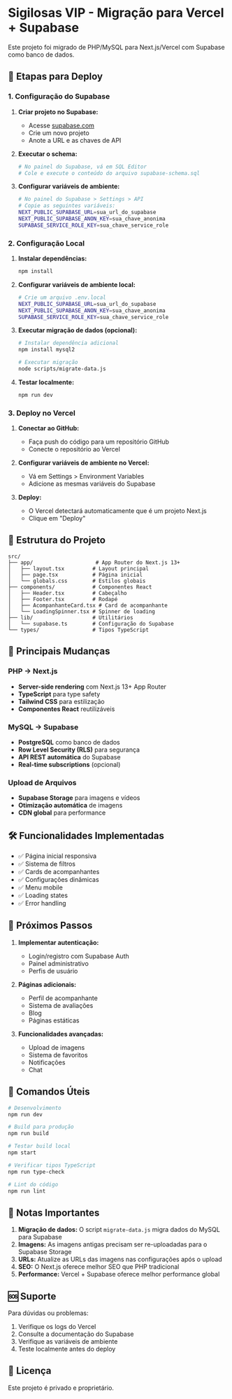 # Sigilosas VIP - Migração para Vercel + Supabase

Este projeto foi migrado de PHP/MySQL para Next.js/Vercel com Supabase como banco de dados.

## 🚀 Etapas para Deploy

### 1. Configuração do Supabase

1. **Criar projeto no Supabase:**
   - Acesse [supabase.com](https://supabase.com)
   - Crie um novo projeto
   - Anote a URL e as chaves de API

2. **Executar o schema:**
   ```bash
   # No painel do Supabase, vá em SQL Editor
   # Cole e execute o conteúdo do arquivo supabase-schema.sql
   ```

3. **Configurar variáveis de ambiente:**
   ```bash
   # No painel do Supabase > Settings > API
   # Copie as seguintes variáveis:
   NEXT_PUBLIC_SUPABASE_URL=sua_url_do_supabase
   NEXT_PUBLIC_SUPABASE_ANON_KEY=sua_chave_anonima
   SUPABASE_SERVICE_ROLE_KEY=sua_chave_service_role
   ```

### 2. Configuração Local

1. **Instalar dependências:**
   ```bash
   npm install
   ```

2. **Configurar variáveis de ambiente local:**
   ```bash
   # Crie um arquivo .env.local
   NEXT_PUBLIC_SUPABASE_URL=sua_url_do_supabase
   NEXT_PUBLIC_SUPABASE_ANON_KEY=sua_chave_anonima
   SUPABASE_SERVICE_ROLE_KEY=sua_chave_service_role
   ```

3. **Executar migração de dados (opcional):**
   ```bash
   # Instalar dependência adicional
   npm install mysql2
   
   # Executar migração
   node scripts/migrate-data.js
   ```

4. **Testar localmente:**
   ```bash
   npm run dev
   ```

### 3. Deploy no Vercel

1. **Conectar ao GitHub:**
   - Faça push do código para um repositório GitHub
   - Conecte o repositório ao Vercel

2. **Configurar variáveis de ambiente no Vercel:**
   - Vá em Settings > Environment Variables
   - Adicione as mesmas variáveis do Supabase

3. **Deploy:**
   - O Vercel detectará automaticamente que é um projeto Next.js
   - Clique em "Deploy"

## 📁 Estrutura do Projeto

```
src/
├── app/                    # App Router do Next.js 13+
│   ├── layout.tsx         # Layout principal
│   ├── page.tsx           # Página inicial
│   └── globals.css        # Estilos globais
├── components/            # Componentes React
│   ├── Header.tsx         # Cabeçalho
│   ├── Footer.tsx         # Rodapé
│   ├── AcompanhanteCard.tsx # Card de acompanhante
│   └── LoadingSpinner.tsx # Spinner de loading
├── lib/                   # Utilitários
│   └── supabase.ts        # Configuração do Supabase
└── types/                 # Tipos TypeScript
```

## 🔄 Principais Mudanças

### PHP → Next.js
- **Server-side rendering** com Next.js 13+ App Router
- **TypeScript** para type safety
- **Tailwind CSS** para estilização
- **Componentes React** reutilizáveis

### MySQL → Supabase
- **PostgreSQL** como banco de dados
- **Row Level Security (RLS)** para segurança
- **API REST automática** do Supabase
- **Real-time subscriptions** (opcional)

### Upload de Arquivos
- **Supabase Storage** para imagens e vídeos
- **Otimização automática** de imagens
- **CDN global** para performance

## 🛠️ Funcionalidades Implementadas

- ✅ Página inicial responsiva
- ✅ Sistema de filtros
- ✅ Cards de acompanhantes
- ✅ Configurações dinâmicas
- ✅ Menu mobile
- ✅ Loading states
- ✅ Error handling

## 🚧 Próximos Passos

1. **Implementar autenticação:**
   - Login/registro com Supabase Auth
   - Painel administrativo
   - Perfis de usuário

2. **Páginas adicionais:**
   - Perfil de acompanhante
   - Sistema de avaliações
   - Blog
   - Páginas estáticas

3. **Funcionalidades avançadas:**
   - Upload de imagens
   - Sistema de favoritos
   - Notificações
   - Chat

## 🔧 Comandos Úteis

```bash
# Desenvolvimento
npm run dev

# Build para produção
npm run build

# Testar build local
npm start

# Verificar tipos TypeScript
npm run type-check

# Lint do código
npm run lint
```

## 📝 Notas Importantes

1. **Migração de dados:** O script `migrate-data.js` migra dados do MySQL para Supabase
2. **Imagens:** As imagens antigas precisam ser re-uploadadas para o Supabase Storage
3. **URLs:** Atualize as URLs das imagens nas configurações após o upload
4. **SEO:** O Next.js oferece melhor SEO que PHP tradicional
5. **Performance:** Vercel + Supabase oferece melhor performance global

## 🆘 Suporte

Para dúvidas ou problemas:
1. Verifique os logs do Vercel
2. Consulte a documentação do Supabase
3. Verifique as variáveis de ambiente
4. Teste localmente antes do deploy

## 📄 Licença

Este projeto é privado e proprietário. 